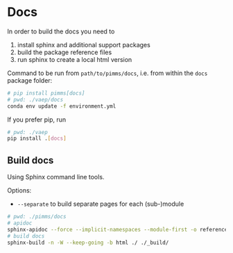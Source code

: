 # Docs

In order to build the docs you need to 

  1. install sphinx and additional support packages
  2. build the package reference files
  3. run sphinx to create a local html version

Command to be run from `path/to/pimms/docs`, i.e. from within the `docs` package folder: 

```bash
# pip install pimms[docs]
# pwd: ./vaep/docs
conda env update -f environment.yml
```

If you prefer pip, run 

```bash
# pwd: ./vaep
pip install .[docs]
```

## Build docs

Using Sphinx command line tools. 

Options:
  - `--separate` to build separate pages for each (sub-)module

```bash	
# pwd: ./pimms/docs
# apidoc
sphinx-apidoc --force --implicit-namespaces --module-first -o reference ../vaep
# build docs
sphinx-build -n -W --keep-going -b html ./ ./_build/
```